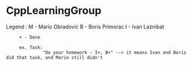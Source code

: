 # CppLearningGroup

Legend : M - Mario Obradović
         B - Boris Primorac
         I - Ivan Laznibat
         
         + - Done
         
         ex. Task: 
                  "Do your homework - I+, B+" --> it means Ivan and Boris did that task, and Mario still didn't
                 

